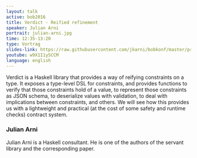 ```yaml
---
layout: talk
active: bob2016
title: Verdict - Reified refinement
speaker: Julian Arni
portrait: julian-arni.jpg
time: 12:35-13:20
type: Vortrag
slides-link: https://raw.githubusercontent.com/jkarni/bobkonf/master/presentation.md
youtube: w9X1I1ySCCM
language: english
---
```


Verdict is a Haskell library that provides a way of reifying
constraints on a type. It exposes a type-level DSL for constraints,
and provides functions to verify that those constraints hold of a
value, to represent those constraints as JSON schema, to deserialize
values with validation, to deal with implications between constraints,
and others. We will see how this provides us with a lightweight and
practical (at the cost of some safety and runtime checks) contract
system.

### Julian Arni

Julian Arni is a Haskell consultant. He is one of the authors of the
servant library and the corresponding paper.
